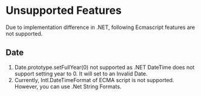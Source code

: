 # Unsupported Features

Due to implementation difference in .NET, following Ecmascript features are not supported.

## Date

1. Date.prototype.setFullYear(0) not supported as .NET DateTime does not support setting year to 0. It will set to an Invalid Date.
2. Currently, Intl.DateTimeFormat of ECMA script is not supported. However, you can use .Net String Formats.
